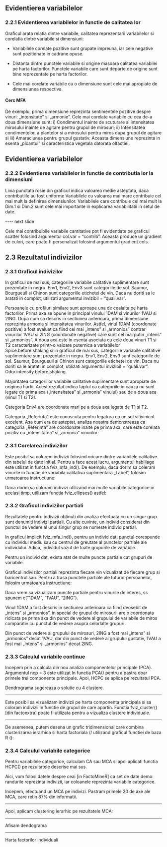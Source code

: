 
## Evidentierea variabilelor
### 2.2.1 Evidentierea variabilelor in functie de calitatea lor

Graficul arata relatia dintre variabile, calitatea reprezentarii variabilelor si corelatia dintre variabile si dimensiuni:

  - Variabilele corelate pozitive sunt grupate impreuna, iar cele negative sunt pozitionate in cadrane opuse.

  - Distanta dintre punctele variabile si origine masoara calitatea variabilei pe harta factorilor. Punctele variabile care sunt departe de origine sunt bine reprezentate pe harta factorilor.

  - Cele mai corelate variabile cu o dimensiune sunt cele mai apropiate de dimensiunea respectiva.

#### Cerc MFA

De exemplu, prima dimensiune reprezinta sentimentele pozitive despre vinuri: „intensitate” si „armonie”. Cele mai corelate variabile cu cea de-a doua dimensiune sunt: i) Condimentul inainte de scuturare si intensitatea mirosului inainte de agitare pentru grupul de mirosuri; ii) Intensitatea condimentelor, a plantelor si a mirosului pentru miros dupa grupul de agitare si iii) Amaraciunea pentru grupul gustativ. Aceasta dimensiune reprezinta in esenta „picantul” si caracteristica vegetala datorata olfactiei.


## Evidentierea variabilelor
### 2.2.2 Evidentierea variabilelor in functie de contributia lor la dimensiuni

Linia punctata rosie din graficul indica valoarea medie asteptata, daca contributiile au fost uniforme
Variabilele cu valoarea mai mare contribuie cel mai mult la definirea dimensiunilor.
Variabilele care contribuie cel mai mult la Dim.1 si Dim.2 sunt cele mai importante in explicarea variabilitatii in setul de date.

---- next slide

Cele mai contribuibile variabile cantitative pot fi evidentiate pe graficul scatter folosind argumentul col.var = “contrib”.
Aceasta produce un gradient de culori, care poate fi personalizat folosind argumentul gradient.cols.


## 2.3 Rezultatul indivizilor
### 2.3.1 Graficul indivizilor

In graficul de mai sus, categoriile variabile calitative suplimentare sunt prezentate in negru. Env1, Env2, Env3 sunt categoriile de sol. Saumur, Bourgueuil si Chinon sunt categoriile etichetei de vin. Daca nu doriti sa le aratati in complot, utilizati argumentul invizibil = “quali.var”.

Persoanele cu profiluri similare sunt aproape una de cealalta pe harta factorilor. Prima axa se opune in principal vinului 1DAM si vinurilor 1VAU si 2ING. Dupa cum sa descris in sectiunea anterioara, prima dimensiune reprezinta armonia si intensitatea vinurilor. Astfel, vinul 1DAM (coordonate pozitive) a fost evaluat ca fiind cel mai „intens” si „armonios” contrar vinurilor 1VAU si 2ING (coordonate negative) care sunt cel mai putin „intens” si „armonios”. A doua axa este in esenta asociata cu cele doua vinuri T1 si T2 caracterizate printr-o valoare puternica a variabilelor Spice.before.shaking si in graficul de mai sus, categoriile variabile calitative suplimentare sunt prezentate in negru. Env1, Env2, Env3 sunt categoriile de sol. Saumur, Bourgueuil si Chinon sunt categoriile etichetei de vin. Daca nu doriti sa le aratati in complot, utilizati argumentul invizibil = “quali.var”. Odor.intensity.before.shaking.

Majoritatea categoriilor variabile calitative suplimentare sunt apropiate de originea hartii. Acest rezultat indica faptul ca categoriile in cauza nu sunt legate de prima axa („intensitatea” si „armonia” vinului) sau de a doua axa (vinul T1 si T2).

Categoria Env4 are coordonate mari pe a doua axa legata de T1 si T2.

Categoria „Referinta” este cunoscuta pentru legatura cu un sol vitivinicol excelent. Asa cum era de asteptat, analiza noastra demonstreaza ca categoria „Referinta” are coordonate inalte pe prima axa, care este corelata pozitiv cu „intensitatea” si „armonia” vinurilor.


### 2.3.1 Corelarea indivizilor

Este posibil sa colorem indivizii folosind oricare dintre variabilele calitative din tabelul de date initial. Pentru a face acest lucru, argumentul habillage este utilizat in functia fviz_mfa_ind(). De exemplu, daca dorim sa coleram vinurile in functie de variabila calitativa suplimentara „Label”, folosim urmatoarea instructiune:

Daca dorim sa coloram indivizi utilizand mai multe variabile categorice in acelasi timp, utilizam functia fviz_ellipses() astfel:


### 2.3.2 Graficul indivizilor partiali

Rezultatele pentru indivizii obtinuti din analiza efectuata cu un singur grup sunt denumiti indivizi partiali. Cu alte cuvinte, un individ considerat din punctul de vedere al unui singur grup se numeste individ partial.

In graficul implicit fviz_mfa_ind(), pentru un individ dat, punctul corespunde cu individul mediu sau cu centrul de greutate al punctelor partiale ale individului. Adica, individul vazut de toate grupurile de variabile.

Pentru un individ dat, exista atat de multe puncte partiale cat grupuri de variabile.

Graficul indivizilor partiali reprezinta fiecare vin vizualizat de fiecare grup si baricentrul sau. Pentru a trasa punctele partiale ale tuturor persoanelor, folosim urmatoarea instructiune:

Daca vrem sa vizualizam puncte partiale pentru vinurile de interes, ss spunem c(“1DAM”, “1VAU”, “2ING”).

Vinul 1DAM a fost descris in sectiunea anterioara ca fiind deosebit de „intens” si „armonios”, in special de grupul de mirosuri: are o coordonata ridicata pe prima axa din punct de vedere al grupului de variabile de miros comparativ cu punctul de vedere asupra celorlalte grupuri.

Din punct de vedere al grupului de mirosuri, 2ING a fost mai „intens” si „armonios” decat 1VAU, dar din punct de vedere al grupului gustativ, 1VAU a fost mai „intens” si „armonios” decat 2ING.


### 2.3.3 Calculul variabile continue

Incepem prin a calcula din nou analiza componentelor principale (PCA). Argumentul ncp = 3 este utilizat In functia PCA() pentru a pastra doar primele trei componente principale. Apoi, HCPC se aplica pe rezultatul PCA.

Dendrograma sugereaza o solutie cu 4 clustere.

-----

Este posibil sa vizualizam indivizii pe harta componenta principala si sa coloram indivizii in functie de grupul de care apartin. Functia fviz_cluster() [din factoextra] poate fi utilizata pentru a vizualiza clustere individuale.


-----

De asemenea, putem desena un grafic tridimensional care combina clusterizarea ierarhica si harta factoriala // utilizand graficul functiei de baza R ():


### 2.3.4 Calculul variabile categorice

Pentru variabilele categorice, calculam CA sau MCA si apoi aplicati functia HCPC() pe rezultatele descrise mai sus.

Aici, vom folosi datele despre ceai [in FactoMineR] ca set de date demo: randurile reprezinta indivizii, iar coloanele reprezinta variabile categorice.

Incepem, efectuand un MCA pe indivizi. Pastram primele 20 de axe ale MCA, care retin 87% din informatii.

------

Apoi, aplicam clustering ierarhic pe rezultatele MCA:

------

Afisam dendograma

------

Harta factorilor individuali

